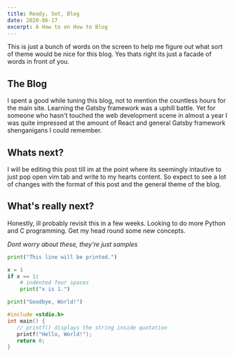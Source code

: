 ```yaml
---
title: Ready, Set, Blog
date: 2020-06-17
excerpt: A How to on How to Blog
---
```

This is just a bunch of words on the screen to help me figure out what sort of
theme would be nice for this blog. Yes thats right its just a facade of words
in front of you. 

## The Blog
I spent a good while tuning this blog, not to mention the countless hours for the main
site. Learning the Gatsby framework was a uphill battle. Yet for someone who
hasn't touched the web development scene in almost a year I was quite impressed
at the amount of React and general Gatsby framework shenganigans I could
remember. 

## Whats next?
I will be editing this post till im at the point where its seemingly intautive
to just pop open vim tab and write to my hearts content. So expect to
see a lot of changes with the format of this post and the general theme of the
blog.

## What's really next?
Honestly, ill probably revisit this in a few weeks. Looking to do more Python
and C programming. Get my head round some new concepts.

*Dont worry about these, they're just samples*

```python
print("This line will be printed.")

x = 1
if x == 1:
    # indented four spaces
    print("x is 1.")

print("Goodbye, World!")

```

```c
#include <stdio.h>
int main() {
   // printf() displays the string inside quotation
   printf("Hello, World!");
   return 0;
}

```

